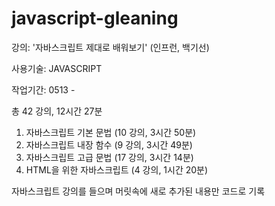 # javascript-gleaning

강의: '자바스크립트 제대로 배워보기' (인프런, 백기선)

사용기술: JAVASCRIPT

작업기간: 0513 - 

총 42 강의, 12시간 27분

1. 자바스크립트 기본 문법 (10 강의, 3시간 50분)
2. 자바스크립트 내장 함수 (9 강의, 3시간 49분)
3. 자바스크립트 고급 문법 (17 강의, 3시간 14분)
4. HTML을 위한 자바스크립트 (4 강의, 1시간 20분)

자바스크립트 강의를 들으며 머릿속에 새로 추가된 내용만 코드로 기록
